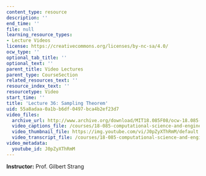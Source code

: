 ```yaml
---
content_type: resource
description: ''
end_time: ''
file: null
learning_resource_types:
- Lecture Videos
license: https://creativecommons.org/licenses/by-nc-sa/4.0/
ocw_type: ''
optional_tab_title: ''
optional_text: ''
parent_title: Video Lectures
parent_type: CourseSection
related_resources_text: ''
resource_index_text: ''
resourcetype: Video
start_time: ''
title: 'Lecture 36: Sampling Theorem'
uid: 55a8adaa-0a1b-b6df-0497-bca4b2ef23d7
video_files:
  archive_url: http://www.archive.org/download/MIT18.085F08/ocw-18.085-f08-lec36_300k.mp4
  video_captions_file: /courses/18-085-computational-science-and-engineering-i-fall-2008/6582f6cac46a5f188b3de1f146a869ce_J0pZyXThRmM.vtt
  video_thumbnail_file: https://img.youtube.com/vi/J0pZyXThRmM/default.jpg
  video_transcript_file: /courses/18-085-computational-science-and-engineering-i-fall-2008/242e9b220c5a3bc9aedd23debd194df7_J0pZyXThRmM.pdf
video_metadata:
  youtube_id: J0pZyXThRmM
---
```


**Instructor:** Prof. Gilbert Strang

